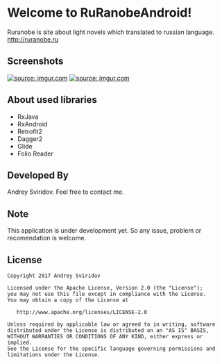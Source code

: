 **Welcome to RuRanobeAndroid!**
===================

Ruranobe is site about light novels which translated to russian language. 
http://ruranobe.ru
## **Screenshots** ##
<a href="http://imgur.com/qxuMLC5"><img src="http://i.imgur.com/qxuMLC5.png" title="source: imgur.com" /></a>
<a href="http://imgur.com/fO0yNFE"><img src="http://i.imgur.com/fO0yNFE.png" title="source: imgur.com" /></a>

## **About used libraries** ##
 - RxJava
 - RxAndroid
 - Retrofit2
 - Dagger2
 - Glide
 - Folio Reader

## **Developed By** ##
Andrey Sviridov. 
Feel free to contact me.

## **Note** ##

This application is under development yet. So any issue, problem or recomendation is welcome. 
## **License** ##


    Copyright 2017 Andrey Sviridov

    Licensed under the Apache License, Version 2.0 (the "License");
    you may not use this file except in compliance with the License.
    You may obtain a copy of the License at
    
       http://www.apache.org/licenses/LICENSE-2.0
    
    Unless required by applicable law or agreed to in writing, software
    distributed under the License is distributed on an "AS IS" BASIS,
    WITHOUT WARRANTIES OR CONDITIONS OF ANY KIND, either express or implied.
    See the License for the specific language governing permissions and
    limitations under the License.
